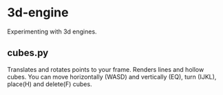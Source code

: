 # 3d-engine
Experimenting with 3d engines.

## cubes.py 
Translates and rotates points to your frame. Renders lines and hollow cubes.
You can move horizontally (WASD) and vertically (EQ), turn (IJKL), place(H) and delete(F) cubes.

